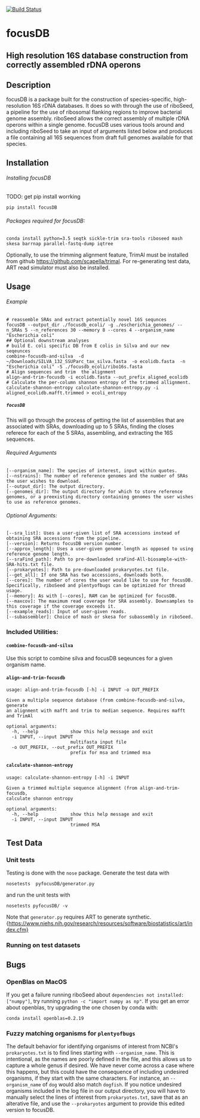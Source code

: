 [![Build Status](https://travis-ci.com/FEMLab/focusdb.svg?branch=master)](https://travis-ci.com/FEMLab/focusdb)
# focusDB
## High resolution 16S database construction from correctly assembled rDNA operons

## Description
focusDB is a package built for the construction of species-specific, high-resolution 16S rDNA databases.
It does so with through the use of riboSeed, a pipeline for the use of ribosomal flanking regions to improve bacterial genome assembly.
riboSeed allows the correct assembly of multiple rDNA operons within a single genome. focusDB uses various tools around and including
riboSeed to take an input of arguments listed below and produces a file containing all 16S sequences from draft full genomes available for that species.


## Installation
###### Installing focusDB
TODO: get pip install worrking
```
pip install focusDB
```

###### Packages required for focusDB:
```
conda install python=3.5 seqtk sickle-trim sra-tools riboseed mash skesa barrnap parallel-fastq-dump iqtree
```
Optionally, to use the trimming alignment feature, TrimAl must be installed from github https://github.com/scapella/trimal.  For re-generating test data, ART read simulator must also be installed.


## Usage
###### Example
```
# reassemble SRAs and extract potentially novel 16S sequnces
focusDB --output_dir ./focusdb_ecoli/ -g ./escherichia_genomes/ --n_SRAs 5 --n_references 30 --memory 8 --cores 4 --organism_name "Escherichia coli"
## Optional downstream analyses
# build E. coli specific DB from E colis in Silva and our new seqeunces
combine-focusdb-and-silva  -d ~/Downloads/SILVA_132_SSUParc_tax_silva.fasta  -o ecolidb.fasta  -n "Escherichia coli" -S ./focusdb_ecoli/ribo16s.fasta
# Align sequences and trim  the alignment
align-and-trim-focusdb -i ecolidb.fasta --out_prefix aligned_ecolidb
# Calculate the per-column shannon entropy of the trimmed allignment.
calculate-shannon-entropy calculate-shannon-entropy.py -i aligned_ecolidb.mafft.trimmed > ecoli_entropy
```



##### `focusDB`
This will go through the process of getting the list of assemblies that are associated with SRAs, downloading up to 5 SRAs,  finding the closes referece for each of the 5 SRAs, assembling, and extracting the 16S sequences.



###### Required Arguments
```
[--organism_name]: The species of interest, input within quotes.
[--nstrains]: The number of reference genomes and the number of SRAs the user wishes to download.
[--output_dir]: The output directory.
[--genomes_dir]: The output directory for which to store reference genomes, or a preexisting directory containing genomes the user wishes to use as reference genomes.
```
###### Optional Arguments:
```
[--sra_list]: Uses a user-given list of SRA accessions instead of obtaining SRA accessions from the pipeline.
[--version]: Returns focusDB version number.
[--approx_length]: Uses a user-given genome length as opposed to using reference genome length.
[--sraFind_path]: Path to pre-downloaded sraFind-All-biosample-with-SRA-hits.txt file.
[--prokaryotes]: Path to pre-downloaded prokaryotes.txt file.
[--get_all]: If one SRA has two accessions, downloads both.
[--cores]: The number of cores the user would like to use for focusDB. Specifically, riboSeed and plentyofbugs can be optimized for thread usage.
[--memory]: As with [--cores], RAM can be optimized for focusDB.
[--maxcov]: The maximum read coverage for SRA assembly. Downsamples to this coverage if the coverage exceeds it.
[--example_reads]: Input of user-given reads.
[--subassembler]: Choice of mash or skesa for subassembly in riboSeed.
```

### Included Utilities:
#### `combine-focusdb-and-silva`
Use this script to combine silva  and focusDB seqeunces for a given organism name.
#### `align-and-trim-focusdb`
```
usage: align-and-trim-focusdb [-h] -i INPUT -o OUT_PREFIX

Given a multiple sequence database (from combine-focusdb-and-silva, generate
an alignment with mafft and trim to median sequence. Requires mafft and TrimAl

optional arguments:
  -h, --help            show this help message and exit
  -i INPUT, --input INPUT
                        multifasta input file
  -o OUT_PREFIX, --out_prefix OUT_PREFIX
                        prefix for msa and trimmed msa
```

#### `calculate-shannon-entropy`
```
usage: calculate-shannon-entropy [-h] -i INPUT

Given a trimmed multiple sequence alignment (from align-and-trim-focusdb,
calculate shannon entropy

optional arguments:
  -h, --help            show this help message and exit
  -i INPUT, --input INPUT
                        trimmed MSA
```

## Test Data
### Unit tests
Testing is done with the `nose` package. Generate the test data with
```
nosetests  pyfocusDB/generator.py
```
and run the unit tests with

```
nosetests pyfocusDB/ -v
```

Note  that `generator.py` requires ART to generate synthetic.
{https://www.niehs.nih.gov/research/resources/software/biostatistics/art/index.cfm}

### Running on test datasets




## Bugs

### OpenBlas on MacOS
If you get a failure running riboSeed about `dependencies not installed:["numpy"]`, try running `python -c "import numpy as np"`. If you get an error about openblas, try upgrading the one chosen by conda with:
```
conda install openblas=0.2.19
```


### Fuzzy matching organisms for `plentyofbugs`
The default behavior for identifying organisms of interest from NCBI's `prokaryotes.txt` is to find lines starting with `--organism_name`.  This is intentional, as the names are poorly defined in the file, and  this allows us to capture a whole genus if desired.  We have never come across a case where this happens, but this could have the consequence of including undesired organisms, if they start with the same characters. For instance, an `--organism_name` of `dog` would also match `dogfish`.  If you notice undesired organisms included in the log file in our output directory,  you will have to manually select the lines of interest from `prokaryotes.txt`, save that as an alterative file, and use the `--prokaryotes` argument to provide this edited version to focusDB.
